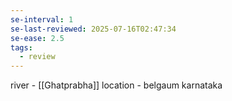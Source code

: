 ```yaml
---
se-interval: 1
se-last-reviewed: 2025-07-16T02:47:34
se-ease: 2.5
tags:
  - review
---
```

river - [[Ghatprabha]]
location - belgaum karnataka
